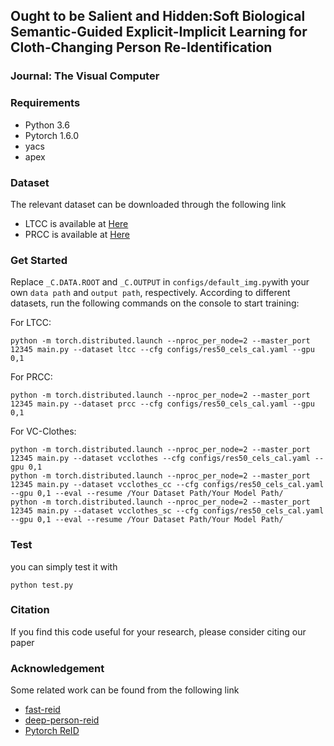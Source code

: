 ## Ought to be Salient and Hidden:Soft Biological Semantic-Guided Explicit-Implicit Learning for Cloth-Changing Person Re-Identification
### Journal: The Visual Computer

### Requirements
- Python 3.6
- Pytorch 1.6.0
- yacs
- apex

### Dataset

The relevant dataset can be downloaded through the following link
- LTCC is available at [Here](https://naiq.github.io/LTCC_Perosn_ReID.html)
- PRCC is available at [Here](https://drive.google.com/file/d/1yTYawRm4ap3M-j0PjLQJ--xmZHseFDLz/view)
### Get Started

Replace `_C.DATA.ROOT` and `_C.OUTPUT` in `configs/default_img.py`with your own `data path` and `output path`, respectively.
According to different datasets, run the following commands on the console to start training:

For LTCC:
```
python -m torch.distributed.launch --nproc_per_node=2 --master_port 12345 main.py --dataset ltcc --cfg configs/res50_cels_cal.yaml --gpu 0,1 
```
For PRCC:
```
python -m torch.distributed.launch --nproc_per_node=2 --master_port 12345 main.py --dataset prcc --cfg configs/res50_cels_cal.yaml --gpu 0,1 
```
For VC-Clothes:
```
python -m torch.distributed.launch --nproc_per_node=2 --master_port 12345 main.py --dataset vcclothes --cfg configs/res50_cels_cal.yaml --gpu 0,1 
python -m torch.distributed.launch --nproc_per_node=2 --master_port 12345 main.py --dataset vcclothes_cc --cfg configs/res50_cels_cal.yaml --gpu 0,1 --eval --resume /Your Dataset Path/Your Model Path/ 
python -m torch.distributed.launch --nproc_per_node=2 --master_port 12345 main.py --dataset vcclothes_sc --cfg configs/res50_cels_cal.yaml --gpu 0,1 --eval --resume /Your Dataset Path/Your Model Path/ 
```
### Test

you can simply test it with
```
python test.py
```

### Citation

If you find this code useful for your research, please consider citing our paper

### Acknowledgement

Some related work can be found from the following link
- [fast-reid](https://github.com/JDAI-CV/fast-reid)
- [deep-person-reid](https://github.com/KaiyangZhou/deep-person-reid)
- [Pytorch ReID](https://github.com/layumi/Person_reID_baseline_pytorch)








